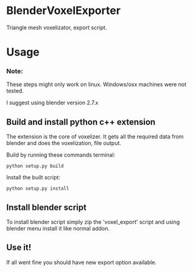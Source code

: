 # BlenderVoxelExporter
Triangle mesh voxelizator, export script.

# Usage
### Note: 
These steps might only work on linux. Windows/osx machines were not tested.

I suggest using blender version 2.7.x
## Build and install python c++ extension
The extension is the core of voxelizer. It gets all the required data from blender and does the voxelization, file output.

Build by running these commands terminal:
```
python setup.py build
```

Install the built script:
```
python setup.py install
```

## Install blender script
To install blender script simply zip the 'voxel_export' script and using blender menu install it like normal addon.

## Use it!
If all went fine you should have new export option available.
